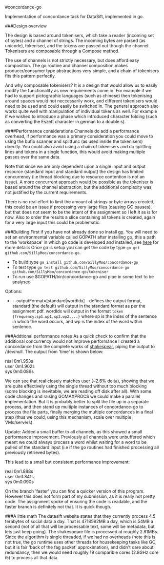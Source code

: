#concordance-go

Implementation of concordance task for DataSift, implemented in go.

###Design overview

The design is based around tokenisers, which take a reader (incoming set of bytes) and a channel of strings. The incoming bytes are parsed (as unicode), tokenised, and the tokens are passed out though the channel. Tokenisers are composable through a Compose method.

The use of channels is not strictly necessary, but does afford easy composition. The go routine and channel composition makes producer/consumer type abstractions very simple, and a chain of tokenisers fits this pattern perfectly.

And why composable tokenisers? It is a design that would allow us to easily modify the functionality as new requirements come in. For example if we had to support pictographic languages (such as chinese) then tokenising around spaces would not neccessarily work, and different tokenisers would need to be used and could easily be switched in. The general approach also works quite well with manipulation of individual tokens as well. For example if we wished to introduce a phase which introduced character folding (such as converting the Eszett character in german to a double s).

####Performance considerations
Channels do add a performance overhead, if performance was a primary consideration you could move to using the bufio scanner and splitfunc (as used inside the tokenisers) directly. You could also avoid using a chain of tokenisers and do splitting lines and tokens in a single function, this would avoid making multiple passes over the same data.

Note that since we are only dependent upon a single input and output resource (standard input and standard output) the design has limited concurrency (i.e thread blocking due to resource contention is not an issue). A more concurrent approach would be possible as the tokeniser is based around the channel abstraction, but the additional complexity was not justified by the current requirements.

There is no real effort to limit the amount of strings or byte arrays created, this could be an issue if processing very large files (causing GC pauses), but that does not seem to be the intent of the assignment so I left it as is for now. Also to order the results a slice containing all tokens is created, again for a very large input this could be problematic.

###Building
First if you have not already done so install [go](http://golang.org/doc/install). You will need to set an environmental variable called GOPATH after installing go, this a path to the 'workspace' in which go code is developed and installed, see [here](http://golang.org/doc/code.html#GOPATH) for more details
Once go is setup you can get the code by type ```go get github.com/SillyMoo/concordance-go```.
- To build type ```go install github.com/SillyMoo/concordance-go```
- To test type ```go test github.com/SillyMoo/concordance-go github.com/SillyMoo/concordance-go/tokeniser```
- To run use $GOPATH/bin/concordance-go and pipe in some text to be analysed


Options:  
- --outputFormat=[standard|wordIdx] - defines the output format, standard (the default) will output in the standard format as per the assignment pdf. wordIdx will output in the format ```token {frequency:sp1.wp1,sp2.wp2,...}``` where sp is the index of the sentence in which the word occurs, and wp is the index of the word within sentence.  


###Addtional performance notes
As a quick check to confirm that the additional concurrency would not improve performance I created a concordance from the complete works of [shakespear](http://www.gutenberg.org/ebooks/100.txt.utf-8), piping the output to /dev/null. The output from 'time' is shown below:

real    0m1.953s  
user    0m1.902s  
sys     0m0.086s  

We can see that real closely matches user (~2.6% delta), showing that we are quite effectively using the single thread without too much blocking (some blocking is inevitable, we are reading off disk after all). With some code changes and raising GOMAXPROCS we could make a parallel implementation. But it is probably better to split the file up in a separate process, and then stand up multiple instances of concordance-go to process the file parts, finally merging the multiple concordances in a final step (thus we could, using this mechanism, scale over multiple VMs/servers).

Update:
Added a small buffer to all channels, as this showed a small performance improvement. Previously all channels were unbuffered which meant we could always process a word whilst waiting for a word to be pulled of the standard input (i.e if the go routines had finished processing all previously retrieved bytes).

This lead to a small but consistent performance improvement:

real    0m1.888s  
user    0m1.841s  
sys     0m0.090s  

On the branch 'faster' you can find a quicker version of this program. However this does not form part of my submission, as it is really not pretty code. The assignment spoke of ensuring the code is readable, and the faster branch is definitely not that. It is quick though.

###A little math
The datasift website states that they currently process 4.5 terabytes of social data a day. That is 4718592MB a day, which is 54MB a second (not of all that will be processable text, some will be metadata, but lets just keep going). The shakespeare file is processed at roughly 2.81MBs. Since the algorithm is single threaded, if we had no overheads (note this is not true, the go runtime uses other threads for housekeeping tasks like GC, but it is fair 'back of the fag packet' approximation), and didn't care about redundancy, then we would need roughly 19 comparible cores (2.8GHz core i5) to process all that data.
